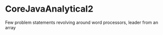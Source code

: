 # CoreJavaAnalytical2
Few problem statements revolving around word processors, leader from an array 
